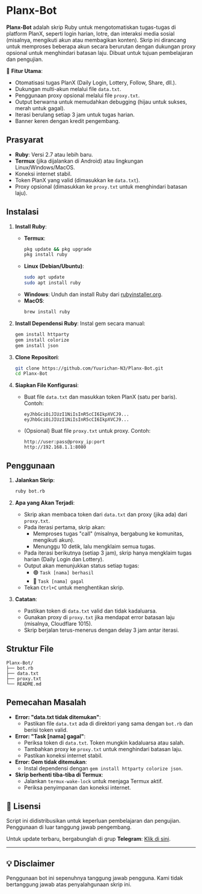 # Planx-Bot

**Planx-Bot** adalah skrip Ruby untuk mengotomatiskan tugas-tugas di platform PlanX, seperti login harian, lotre, dan interaksi media sosial (misalnya, mengikuti akun atau membagikan konten). Skrip ini dirancang untuk memproses beberapa akun secara berurutan dengan dukungan proxy opsional untuk menghindari batasan laju. Dibuat untuk tujuan pembelajaran dan pengujian.

🌟 **Fitur Utama**:
- Otomatisasi tugas PlanX (Daily Login, Lottery, Follow, Share, dll.).
- Dukungan multi-akun melalui file `data.txt`.
- Penggunaan proxy opsional melalui file `proxy.txt`.
- Output berwarna untuk memudahkan debugging (hijau untuk sukses, merah untuk gagal).
- Iterasi berulang setiap 3 jam untuk tugas harian.
- Banner keren dengan kredit pengembang.

## Prasyarat

- **Ruby**: Versi 2.7 atau lebih baru.
- **Termux** (jika dijalankan di Android) atau lingkungan Linux/Windows/MacOS.
- Koneksi internet stabil.
- Token PlanX yang valid (dimasukkan ke `data.txt`).
- Proxy opsional (dimasukkan ke `proxy.txt` untuk menghindari batasan laju).

## Instalasi

1. **Install Ruby**:
   - **Termux**:
     ```bash
     pkg update && pkg upgrade
     pkg install ruby
     ```
   - **Linux (Debian/Ubuntu)**:
     ```bash
     sudo apt update
     sudo apt install ruby
     ```
   - **Windows**: Unduh dan install Ruby dari [rubyinstaller.org](https://rubyinstaller.org/).
   - **MacOS**:
     ```bash
     brew install ruby
     ```

2. **Install Dependensi Ruby**:
   Instal gem secara manual:
   ```bash
   gem install httparty
   gem install colorize
   gem install json
   ```

3. **Clone Repositori**:
   ```bash
   git clone https://github.com/Yuurichan-N3/Planx-Bot.git
   cd Planx-Bot
   ```

4. **Siapkan File Konfigurasi**:
   - Buat file `data.txt` dan masukkan token PlanX (satu per baris). Contoh:
     ```
     eyJhbGciOiJIUzI1NiIsInR5cCI6IkpXVCJ9...
     eyJhbGciOiJIUzI1NiIsInR5cCI6IkpXVCJ9...
     ```
   - (Opsional) Buat file `proxy.txt` untuk proxy. Contoh:
     ```
     http://user:pass@proxy_ip:port
     http://192.168.1.1:8080
     ```

## Penggunaan

1. **Jalankan Skrip**:
   ```bash
   ruby bot.rb
   ```

2. **Apa yang Akan Terjadi**:
   - Skrip akan membaca token dari `data.txt` dan proxy (jika ada) dari `proxy.txt`.
   - Pada iterasi pertama, skrip akan:
     - Memproses tugas "call" (misalnya, bergabung ke komunitas, mengikuti akun).
     - Menunggu 10 detik, lalu mengklaim semua tugas.
   - Pada iterasi berikutnya (setiap 3 jam), skrip hanya mengklaim tugas harian (Daily Login dan Lottery).
   - Output akan menunjukkan status setiap tugas:
     - 🟢 `Task [nama] berhasil`
     - 🔴 `Task [nama] gagal`
   - Tekan `Ctrl+C` untuk menghentikan skrip.

3. **Catatan**:
   - Pastikan token di `data.txt` valid dan tidak kadaluarsa.
   - Gunakan proxy di `proxy.txt` jika mendapat error batasan laju (misalnya, Cloudflare 1015).
   - Skrip berjalan terus-menerus dengan delay 3 jam antar iterasi.

## Struktur File

```
Planx-Bot/
├── bot.rb
├── data.txt
├── proxy.txt
└── README.md
```

## Pemecahan Masalah

- **Error: "data.txt tidak ditemukan"**:
  - Pastikan file `data.txt` ada di direktori yang sama dengan `bot.rb` dan berisi token valid.
- **Error: "Task [nama] gagal"**:
  - Periksa token di `data.txt`. Token mungkin kadaluarsa atau salah.
  - Tambahkan proxy ke `proxy.txt` untuk menghindari batasan laju.
  - Pastikan koneksi internet stabil.
- **Error: Gem tidak ditemukan**:
  - Instal dependensi dengan `gem install httparty colorize json`.
- **Skrip berhenti tiba-tiba di Termux**:
  - Jalankan `termux-wake-lock` untuk menjaga Termux aktif.
  - Periksa penyimpanan dan koneksi internet.
 
## 📜 Lisensi  

Script ini didistribusikan untuk keperluan pembelajaran dan pengujian. Penggunaan di luar tanggung jawab pengembang.  

Untuk update terbaru, bergabunglah di grup **Telegram**: [Klik di sini](https://t.me/sentineldiscus).


---

## 💡 Disclaimer
Penggunaan bot ini sepenuhnya tanggung jawab pengguna. Kami tidak bertanggung jawab atas penyalahgunaan skrip ini.
